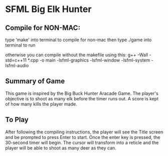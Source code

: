 # SFML Big Elk Hunter 

## Compile for NON-MAC:
type 'make' into terminal to compile for non-mac
then type ./game into terminal to run

otherwise you can compile without the makefile using this:
g++ -Wall -std=c++11 *.cpp -o main -lsfml-graphics -lsfml-window -lsfml-system -lsfml-audio

## Summary of Game
This game is inspired by the Big Buck Hunter Aracade Game. The player's objective is to shoot as many elk before the timer runs out. A score is kept of how many kills the player made. 

## To Play
After following the compiling instructions, the player will see the Title screen and be prompted to press Enter to start. Once the enter key is pressed, the 30-second timer will begin. The cursor will transform into a reticle and the player will be able to shoot as many deer as they can.
